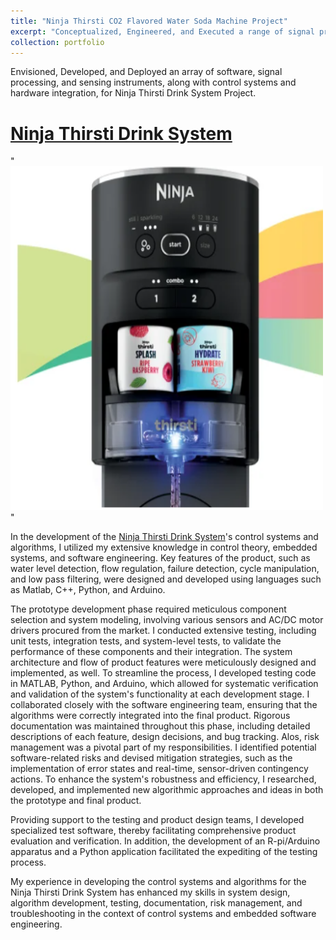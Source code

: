 ```yaml
---
title: "Ninja Thirsti CO2 Flavored Water Soda Machine Project"
excerpt: "Conceptualized, Engineered, and Executed a range of signal processing, harware selection, sensory, and software mechanisms, as well as control systems, for Ninja Thirsti Project."
collection: portfolio
---
```


Envisioned, Developed, and Deployed an array of software, signal processing, and sensing instruments, along with control systems and hardware integration, for Ninja Thirsti Drink System Project. 

[Ninja Thirsti Drink System](https://www.ninjakitchen.com/zidWC1001)
======

"<br/><img src='/images/thirsti.png' width='500' height='550'>"

In the development of the [Ninja Thirsti Drink System](https://www.ninjakitchen.com/zidWC1001)'s control systems and algorithms, I utilized my extensive knowledge in control theory, embedded systems, and software engineering. Key features of the product, such as water level detection, flow regulation, failure detection, cycle manipulation, and low pass filtering, were designed and developed using languages such as Matlab, C++, Python, and Arduino.

The prototype development phase required meticulous component selection and system modeling, involving various sensors and AC/DC motor drivers procured from the market. I conducted extensive testing, including unit tests, integration tests, and system-level tests, to validate the performance of these components and their integration. The system architecture and flow of product features were meticulously designed and implemented, as well. To streamline the process, I developed testing code in MATLAB, Python, and Arduino, which allowed for systematic verification and validation of the system's functionality at each development stage. I collaborated closely with the software engineering team, ensuring that the algorithms were correctly integrated into the final product. Rigorous documentation was maintained throughout this phase, including detailed descriptions of each feature, design decisions, and bug tracking. Alos, risk management was a pivotal part of my responsibilities. I identified potential software-related risks and devised mitigation strategies, such as the implementation of error states and real-time, sensor-driven contingency actions. To enhance the system's robustness and efficiency, I researched, developed, and implemented new algorithmic approaches and ideas in both the prototype and final product.

Providing support to the testing and product design teams, I developed specialized test software, thereby facilitating comprehensive product evaluation and verification. In addition, the development of an R-pi/Arduino apparatus and a Python application facilitated the expediting of the testing process.

My experience in developing the control systems and algorithms for the Ninja Thirsti Drink System has enhanced my skills in system design, algorithm development, testing, documentation, risk management, and troubleshooting in the context of control systems and embedded software engineering.